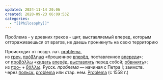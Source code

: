 ```yaml
---
updated: 2024-11-14 20:06
created: 2020-09-23 06:09:53Z
categories:
  - "[[Philosophy]]"
---
```


Проблема - у древних греков - щит, выставляемый вперед, которым отгораживаешься от врагов, не даешь проникнуть на свою территорию

Происходит от поздн. лат. [problēma](https://ru.m.wiktionary.org/wiki/problema), из [греч.](https://ru.m.wiktionary.org/wiki/%D0%B3%D1%80%D0%B5%D1%87%D0%B5%D1%81%D0%BA%D0%B8%D0%B9_%D1%8F%D0%B7%D1%8B%D0%BA) [πρόβλημα](https://ru.m.wiktionary.org/wiki/%CF%80%CF%81%CF%8C%CE%B2%CE%BB%CE%B7%CE%BC%CE%B1#%D0%93%D1%80%D0%B5%D1%87%D0%B5%D1%81%D0%BA%D0%B8%D0%B9) «брошенное [вперёд](https://ru.m.wiktionary.org/wiki/%D0%B2%D0%BF%D0%B5%D1%80%D1%91%D0%B4), поставленное [впереди](https://ru.m.wiktionary.org/wiki/%D0%B2%D0%BF%D0%B5%D1%80%D0%B5%D0%B4%D0%B8)»; от [προβάλλω](https://ru.m.wiktionary.org/w/index.php?title=%CF%80%CF%81%CE%BF%CE%B2%CE%AC%CE%BB%CE%BB%CF%89&action=edit&redlink=1) «[кидать](https://ru.m.wiktionary.org/wiki/%D0%BA%D0%B8%D0%B4%D0%B0%D1%82%D1%8C) [вперёд](https://ru.m.wiktionary.org/wiki/%D0%B2%D0%BF%D0%B5%D1%80%D1%91%D0%B4), [выставлять](https://ru.m.wiktionary.org/wiki/%D0%B2%D1%8B%D1%81%D1%82%D0%B0%D0%B2%D0%BB%D1%8F%D1%82%D1%8C) перед собой; [обвинять](https://ru.m.wiktionary.org/wiki/%D0%BE%D0%B1%D0%B2%D0%B8%D0%BD%D1%8F%D1%82%D1%8C)»; из [προ-](https://ru.m.wiktionary.org/w/index.php?title=%CF%80%CF%81%CE%BF-&action=edit&redlink=1) + [βάλλω](https://ru.m.wiktionary.org/wiki/%CE%B2%CE%AC%CE%BB%CE%BB%CF%89). Русск. *проблема* — начиная с Петра I; заимств. через [польск.](https://ru.m.wiktionary.org/wiki/%D0%BF%D0%BE%D0%BB%D1%8C%D1%81%D0%BA%D0%B8%D0%B9_%D1%8F%D0%B7%D1%8B%D0%BA) [problema](https://ru.m.wiktionary.org/wiki/problema#%D0%9F%D0%BE%D0%BB%D1%8C%D1%81%D0%BA%D0%B8%D0%B9) или стар. нем. [Problema](https://ru.m.wiktionary.org/w/index.php?title=Problema&action=edit&redlink=1) (с 1558 г.)